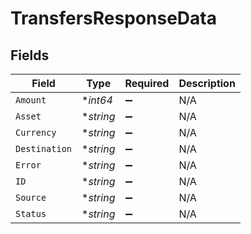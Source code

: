 # TransfersResponseData


## Fields

| Field              | Type               | Required           | Description        |
| ------------------ | ------------------ | ------------------ | ------------------ |
| `Amount`           | **int64*           | :heavy_minus_sign: | N/A                |
| `Asset`            | **string*          | :heavy_minus_sign: | N/A                |
| `Currency`         | **string*          | :heavy_minus_sign: | N/A                |
| `Destination`      | **string*          | :heavy_minus_sign: | N/A                |
| `Error`            | **string*          | :heavy_minus_sign: | N/A                |
| `ID`               | **string*          | :heavy_minus_sign: | N/A                |
| `Source`           | **string*          | :heavy_minus_sign: | N/A                |
| `Status`           | **string*          | :heavy_minus_sign: | N/A                |